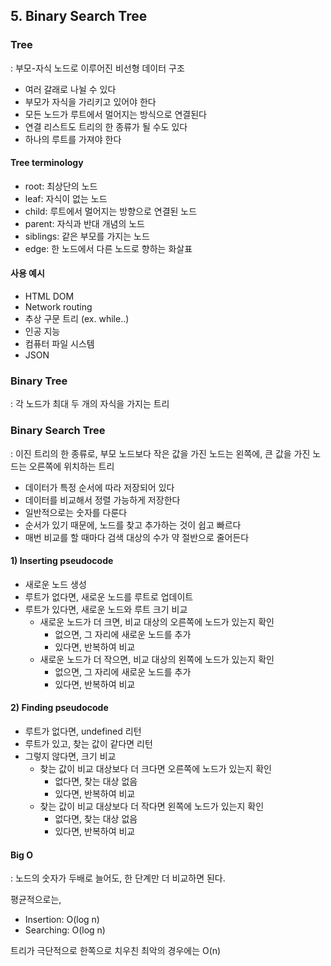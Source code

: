 ## 5. Binary Search Tree

### Tree

: 부모-자식 노드로 이루어진 비선형 데이터 구조

- 여러 갈래로 나뉠 수 있다
- 부모가 자식을 가리키고 있어야 한다
- 모든 노드가 루트에서 멀어지는 방식으로 연결된다
- 연결 리스트도 트리의 한 종류가 될 수도 있다
- 하나의 루트를 가져야 한다

#### Tree terminology

- root: 최상단의 노드
- leaf: 자식이 없는 노드
- child: 루트에서 멀어지는 방향으로 연결된 노드
- parent: 자식과 반대 개념의 노드
- siblings: 같은 부모를 가지는 노드
- edge: 한 노드에서 다른 노드로 향하는 화살표

#### 사용 예시

- HTML DOM
- Network routing
- 추상 구문 트리 (ex. while..)
- 인공 지능
- 컴퓨터 파일 시스템
- JSON

### Binary Tree

: 각 노드가 최대 두 개의 자식을 가지는 트리

### Binary Search Tree

: 이진 트리의 한 종류로, 부모 노드보다 작은 값을 가진 노드는 왼쪽에, 큰 값을 가진 노드는 오른쪽에 위치하는 트리

- 데이터가 특정 순서에 따라 저장되어 있다
- 데이터를 비교해서 정렬 가능하게 저장한다
- 일반적으로는 숫자를 다룬다
- 순서가 있기 때문에, 노드를 찾고 추가하는 것이 쉽고 빠르다
- 매번 비교를 할 때마다 검색 대상의 수가 약 절반으로 줄어든다

#### 1) Inserting pseudocode

- 새로운 노드 생성
- 루트가 없다면, 새로운 노드를 루트로 업데이트
- 루트가 있다면, 새로운 노드와 루트 크기 비교
  - 새로운 노드가 더 크면, 비교 대상의 오른쪽에 노드가 있는지 확인
    - 없으면, 그 자리에 새로운 노드를 추가
    - 있다면, 반복하여 비교
  - 새로운 노드가 더 작으면, 비교 대상의 왼쪽에 노드가 있는지 확인
    - 없으면, 그 자리에 새로운 노드를 추가
    - 있다면, 반복하여 비교

#### 2) Finding pseudocode

- 루트가 없다면, undefined 리턴
- 루트가 있고, 찾는 값이 같다면 리턴
- 그렇지 않다면, 크기 비교
  - 찾는 값이 비교 대상보다 더 크다면 오른쪽에 노드가 있는지 확인
    - 없다면, 찾는 대상 없음
    - 있다면, 반복하여 비교
  - 찾는 값이 비교 대상보다 더 작다면 왼쪽에 노드가 있는지 확인
    - 없다면, 찾는 대상 없음
    - 있다면, 반복하여 비교

#### Big O

: 노드의 숫자가 두배로 늘어도, 한 단계만 더 비교하면 된다.

평균적으로는,

- Insertion: O(log n)
- Searching: O(log n)

트리가 극단적으로 한쪽으로 치우친 최악의 경우에는 O(n)
